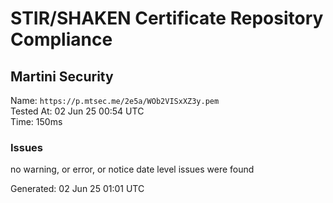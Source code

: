 # STIR/SHAKEN Certificate Repository Compliance

## Martini Security

Name: `https://p.mtsec.me/2e5a/WOb2VISxXZ3y.pem`\
Tested At: 02 Jun 25 00:54 UTC\
Time: 150ms

### Issues

no warning, or error, or notice date level issues were found

Generated: 02 Jun 25 01:01 UTC